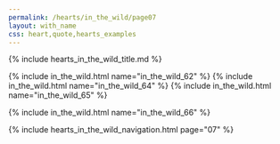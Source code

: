 ```yaml
---
permalink: /hearts/in_the_wild/page07
layout: with_name
css: heart,quote,hearts_examples
---
```


{% include hearts_in_the_wild_title.md %}

{% include in_the_wild.html name="in_the_wild_62" %}
{% include in_the_wild.html name="in_the_wild_64" %}
{% include in_the_wild.html name="in_the_wild_65" %}

{% include in_the_wild.html name="in_the_wild_66" %}


{% include hearts_in_the_wild_navigation.html page="07" %}
